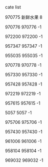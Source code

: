 cate list

970775 新鲜水果 8

970776 970776 -1

972200 972200 -1

957347 957347 -1

955035 955035 -1

970778 970778 -1

957330 957330 -1

957428 957428 -1

972219 972219 -1

957615 957615 -1

5057 5057 -1

975706 975706 -1

957430 957430 -1

961006 961006 -1

958104 958104 -1

969032 969032 -1

